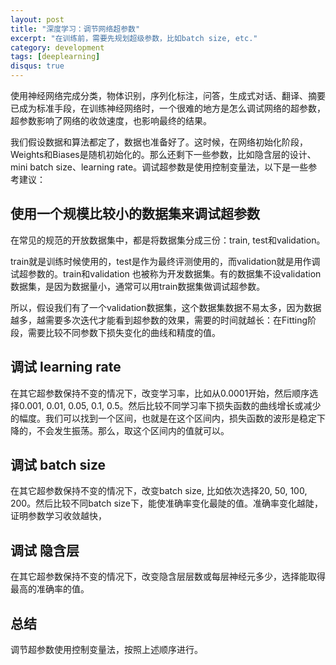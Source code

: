 ```yaml
---
layout: post
title: "深度学习：调节网络超参数"
excerpt: "在训练前，需要先规划超级参数，比如batch size, etc."
category: development
tags: [deeplearning]
disqus: true
---
```


使用神经网络完成分类，物体识别，序列化标注，问答，生成式对话、翻译、摘要已成为标准手段，在训练神经网络时，一个很难的地方是怎么调试网络的超参数，超参数影响了网络的收敛速度，也影响最终的结果。

我们假设数据和算法都定了，数据也准备好了。这时候，在网络初始化阶段，Weights和Biases是随机初始化的。那么还剩下一些参数，比如隐含层的设计、mini batch size、learning rate。调试超参数是使用控制变量法，以下是一些参考建议：


## 使用一个规模比较小的数据集来调试超参数

在常见的规范的开放数据集中，都是将数据集分成三份：train, test和validation。

train就是训练时候使用的，test是作为最终评测使用的，而validation就是用作调试超参数的。train和validation 也被称为开发数据集。有的数据集不设validation数据集，是因为数据量小，通常可以用train数据集做调试超参数。

所以，假设我们有了一个validation数据集，这个数据集数据不易太多，因为数据越多，越需要多次迭代才能看到超参数的效果，需要的时间就越长：在Fitting阶段，需要比较不同参数下损失变化的曲线和精度的值。

## 调试 learning rate
在其它超参数保持不变的情况下，改变学习率，比如从0.0001开始，然后顺序选择0.001, 0.01, 0.05, 0.1, 0.5。然后比较不同学习率下损失函数的曲线增长或减少的幅度。我们可以找到一个区间，也就是在这个区间内，损失函数的波形是稳定下降的，不会发生振荡。那么，取这个区间内的值就可以。


## 调试 batch size
在其它超参数保持不变的情况下，改变batch size, 比如依次选择20, 50, 100, 200。然后比较不同batch size下，能使准确率变化最陡的值。准确率变化越陡，证明参数学习收敛越快，

## 调试 隐含层
在其它超参数保持不变的情况下，改变隐含层层数或每层神经元多少，选择能取得最高的准确率的值。

## 总结

调节超参数使用控制变量法，按照上述顺序进行。




